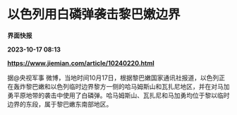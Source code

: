 # 以色列用白磷弹袭击黎巴嫩边界
**界面快报**

**2023-10-17 08:13**

**https://www.jiemian.com/article/10240220.html**

据@央视军事 微博，当地时间10月17日，根据黎巴嫩国家通讯社报道，以色列正在轰炸黎巴嫩和以色列临时边界黎方一侧的哈马姆斯山和瓦扎尼地区，并在对马加勇平原地带的袭击中使用了白磷弹。哈马姆斯山、瓦扎尼和马加勇均位于黎以临时边界的东段，属于黎巴嫩东南部地区。